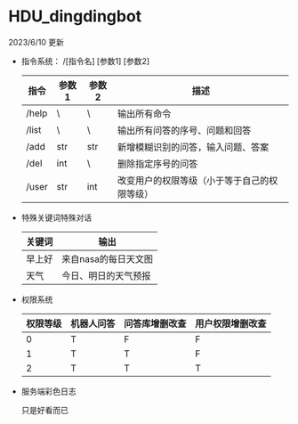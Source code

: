 # HDU_dingdingbot

2023/6/10 更新

* 指令系统：
  /[指令名] [参数1] [参数2]


  | 指令  | 参数1 | 参数2 | 描述                                         |
  | ----- | ----- | ----- | -------------------------------------------- |
  | /help | \     | \     | 输出所有命令                                 |
  | /list | \     | \     | 输出所有问答的序号、问题和回答               |
  | /add  | str   | str   | 新增模糊识别的问答，输入问题、答案           |
  | /del  | int   | \     | 删除指定序号的问答                           |
  | /user | str   | int   | 改变用户的权限等级（小于等于自己的权限等级） |
* 特殊关键词特殊对话


  | 关键词 | 输出                 |
  | ------ | -------------------- |
  | 早上好 | 来自nasa的每日天文图 |
  | 天气   | 今日、明日的天气预报 |
* 权限系统


  | 权限等级 | 机器人问答 | 问答库增删改查 | 用户权限增删改查 |
  | -------- | ---------- | -------------- | ---------------- |
  | 0        | T          | F              | F                |
  | 1        | T          | T              | F                |
  | 2        | T          | T              | T                |
* 服务端彩色日志

  只是好看而已
